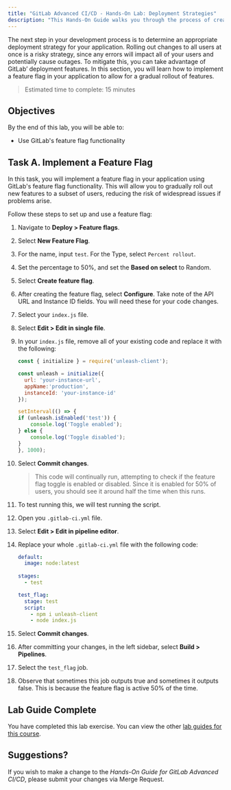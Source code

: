 ```yaml
---
title: "GitLab Advanced CI/CD - Hands-On Lab: Deployment Strategies"
description: "This Hands-On Guide walks you through the process of creating feature flags"
---
```


The next step in your development process is to determine an appropriate deployment strategy for your application. Rolling out changes to all users at once is a risky strategy, since any errors will impact all of your users and potentially cause outages. To mitigate this, you can take advantage of GitLab’ deployment features. In this section, you will learn how to implement a feature flag in your application to allow for a gradual rollout of features.

> Estimated time to complete: 15 minutes

## Objectives

By the end of this lab, you will be able to:

- Use GitLab's feature flag functionality

## Task A. Implement a Feature Flag

In this task, you will implement a feature flag in your application using GitLab's feature flag functionality. This will allow you to gradually roll out new features to a subset of users, reducing the risk of widespread issues if problems arise.

Follow these steps to set up and use a feature flag:

1. Navigate to **Deploy > Feature flags**.

1. Select **New Feature Flag**.

1. For the name, input `test`. For the Type, select `Percent rollout`.

1. Set the percentage to 50%, and set the **Based on select** to Random.

1. Select **Create feature flag**.

1. After creating the feature flag, select **Configure**. Take note of the API URL and Instance ID fields. You will need these for your code changes.

1. Select your `index.js` file.

1. Select **Edit > Edit in single file**.

1. In your `index.js` file, remove all of your existing code and replace it with the following:

    ```js
    const { initialize } = require('unleash-client');

    const unleash = initialize({
      url: 'your-instance-url',
      appName:'production',
      instanceId: 'your-instance-id'
    });

    setInterval(() => {
    if (unleash.isEnabled('test')) {
        console.log('Toggle enabled');
    } else {
        console.log('Toggle disabled');
    }
    }, 1000);
    ```

1. Select **Commit changes**.

    > This code will continually run, attempting to check if the feature flag toggle is enabled or disabled. Since it is enabled for 50% of users, you should see it around half the time when this runs.

1. To test running this, we will test running the script.

1. Open you `.gitlab-ci.yml` file.

1. Select **Edit > Edit in pipeline editor**.

1. Replace your whole `.gitlab-ci.yml` file with the following code:

    ```yml
    default:
      image: node:latest
      
    stages:
      - test

    test_flag:
      stage: test
      script:
        - npm i unleash-client
        - node index.js
    ```

1. Select **Commit changes**.

1. After committing your changes, in the left sidebar, select **Build > Pipelines**.

1. Select the `test_flag` job.

1. Observe that sometimes this job outputs true and sometimes it outputs false. This is because the feature flag is active 50% of the time.

## Lab Guide Complete

You have completed this lab exercise. You can view the other [lab guides for this course](/handbook/customer-success/professional-services-engineering/education-services/ilt-labs/advgitlabcicdhandson).

## Suggestions?

If you wish to make a change to the *Hands-On Guide for GitLab Advanced CI/CD*, please submit your changes via Merge Request.
